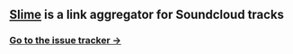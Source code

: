 ## [Slime](http://slime.io) is a link aggregator for Soundcloud tracks
### [Go to the issue tracker →](https://github.com/aaronmoodie/slime-public/issues)
